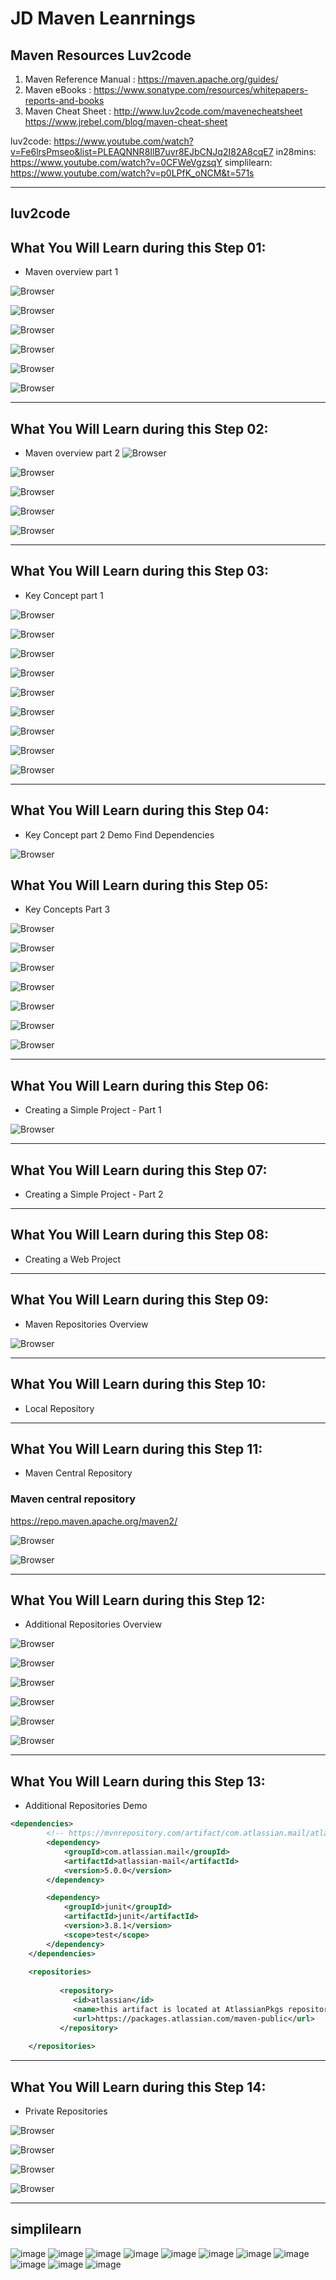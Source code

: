 # JD Maven Leanrnings

## Maven Resources Luv2code
1. Maven Reference Manual : https://maven.apache.org/guides/
2. Maven eBooks : https://www.sonatype.com/resources/whitepapers-reports-and-books
3. Maven Cheat Sheet : http://www.luv2code.com/mavenecheatsheet https://www.jrebel.com/blog/maven-cheat-sheet


luv2code: https://www.youtube.com/watch?v=Fe6lrsPmseo&list=PLEAQNNR8IlB7uvr8EJbCNJq2I82A8cqE7
in28mins: https://www.youtube.com/watch?v=0CFWeVgzsqY
simplilearn: https://www.youtube.com/watch?v=p0LPfK_oNCM&t=571s

---
## luv2code

## What You Will Learn during this Step 01:
- Maven overview part 1

![Browser](Images/Screenshot_5.png)

![Browser](Images/Screenshot_6.png)

![Browser](Images/Screenshot_7.png)

![Browser](Images/Screenshot_8.png)

![Browser](Images/Screenshot_9.png)

![Browser](Images/Screenshot_10.png)

---

## What You Will Learn during this Step 02:
- Maven overview part 2
![Browser](Images/Screenshot_11.png)

![Browser](Images/Screenshot_12.png)

![Browser](Images/Screenshot_13.png)

![Browser](Images/Screenshot_14.png)

![Browser](Images/Screenshot_15.png)

---
## What You Will Learn during this Step 03:
- Key Concept part 1

![Browser](Images/Screenshot_16.png)

![Browser](Images/Screenshot_17.png)

![Browser](Images/Screenshot_18.png)

![Browser](Images/Screenshot_19.png)

![Browser](Images/Screenshot_20.png)

![Browser](Images/Screenshot_21.png)

![Browser](Images/Screenshot_22.png)

![Browser](Images/Screenshot_23.png)

![Browser](Images/Screenshot_24.png)

---
## What You Will Learn during this Step 04:
- Key Concept part 2 Demo Find Dependencies

![Browser](Images/Screenshot_25.png)

## What You Will Learn during this Step 05:
- Key Concepts Part 3

![Browser](Images/Screenshot_26.png)

![Browser](Images/Screenshot_27.png)

![Browser](Images/Screenshot_28.png)

![Browser](Images/Screenshot_29.png)

![Browser](Images/Screenshot_30.png)

![Browser](Images/Screenshot_31.png)

![Browser](Images/Screenshot_32.png)

---
## What You Will Learn during this Step 06:
- Creating a Simple Project - Part 1

![Browser](Images/Screenshot_33.png)

---
## What You Will Learn during this Step 07:
- Creating a Simple Project - Part 2

---
## What You Will Learn during this Step 08:
- Creating a Web Project

---
## What You Will Learn during this Step 09:
- Maven Repositories Overview

![Browser](Images/Screenshot_34.png)

---
## What You Will Learn during this Step 10:
- Local Repository


---
## What You Will Learn during this Step 11:
- Maven Central Repository
### Maven central repository
https://repo.maven.apache.org/maven2/

![Browser](Images/Screenshot_35.png)

![Browser](Images/Screenshot_36.png)

---
## What You Will Learn during this Step 12:
- Additional Repositories Overview

![Browser](Images/Screenshot_37.png)

![Browser](Images/Screenshot_38.png)

![Browser](Images/Screenshot_39.png)

![Browser](Images/Screenshot_40.png)

![Browser](Images/Screenshot_41.png)

![Browser](Images/Screenshot_42.png)

---
## What You Will Learn during this Step 13:
- Additional Repositories Demo

```xml
<dependencies>
		<!-- https://mvnrepository.com/artifact/com.atlassian.mail/atlassian-mail -->
		<dependency>
			<groupId>com.atlassian.mail</groupId>
			<artifactId>atlassian-mail</artifactId>
			<version>5.0.0</version>
		</dependency>

		<dependency>
			<groupId>junit</groupId>
			<artifactId>junit</artifactId>
			<version>3.8.1</version>
			<scope>test</scope>
		</dependency>
	</dependencies>
	
	<repositories>
	 	  
	 	   <repository>
	 	      <id>atlassian</id>
	 	      <name>this artifact is located at AtlassianPkgs repository</name>
	 	      <url>https://packages.atlassian.com/maven-public</url>
	 	   </repository>
	
	</repositories>
```
---
## What You Will Learn during this Step 14:
- Private Repositories

![Browser](Images/Screenshot_43.png)

![Browser](Images/Screenshot_44.png)

![Browser](Images/Screenshot_45.png)

![Browser](Images/Screenshot_46.png)

---

## simplilearn
![image](https://user-images.githubusercontent.com/69948118/177026075-6d2edcc0-afed-48a5-9a5e-4fbd87cdab9c.png)
![image](https://user-images.githubusercontent.com/69948118/177026093-bc0514f8-9188-477b-864c-dfb109d446de.png)
![image](https://user-images.githubusercontent.com/69948118/177026107-c4fd4782-9b61-4e11-80f4-a24baea2f69a.png)
![image](https://user-images.githubusercontent.com/69948118/177026135-45abee70-fef4-453c-a7b5-cd31ab181881.png)
![image](https://user-images.githubusercontent.com/69948118/177026180-33c4a750-aa05-461a-be94-a82aae8383dc.png)
![image](https://user-images.githubusercontent.com/69948118/177026219-e8622ede-a619-4df7-b2f6-0711575eada0.png)
![image](https://user-images.githubusercontent.com/69948118/177026229-09c5d200-ce3e-423f-8248-78f78c76ba65.png)
![image](https://user-images.githubusercontent.com/69948118/177026253-447c7663-d3ea-421c-ab81-ada58eb79137.png)
![image](https://user-images.githubusercontent.com/69948118/177026275-f2bfbf18-a52f-4532-b911-4f1be8f232db.png)
![image](https://user-images.githubusercontent.com/69948118/177026300-10dbb927-1666-4136-ba98-7b9d824e1fd7.png)
![image](https://user-images.githubusercontent.com/69948118/177026322-bad7b493-1724-4662-bec6-6765ebfcc6c2.png)

